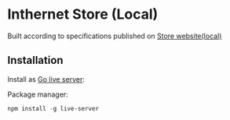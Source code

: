 
# Inthernet Store (Local)


Built according to specifications published on [Store website(local)]([https://pastilkaxo.github.io/KursovoiProject/public/](https://itemstore.netlify.app/))


## Installation

Install as [Go live server](https://marketplace.visualstudio.com/items?itemName=ritwickdey.LiveServer):

Package manager:

```powershell
npm install -g live-server
```
